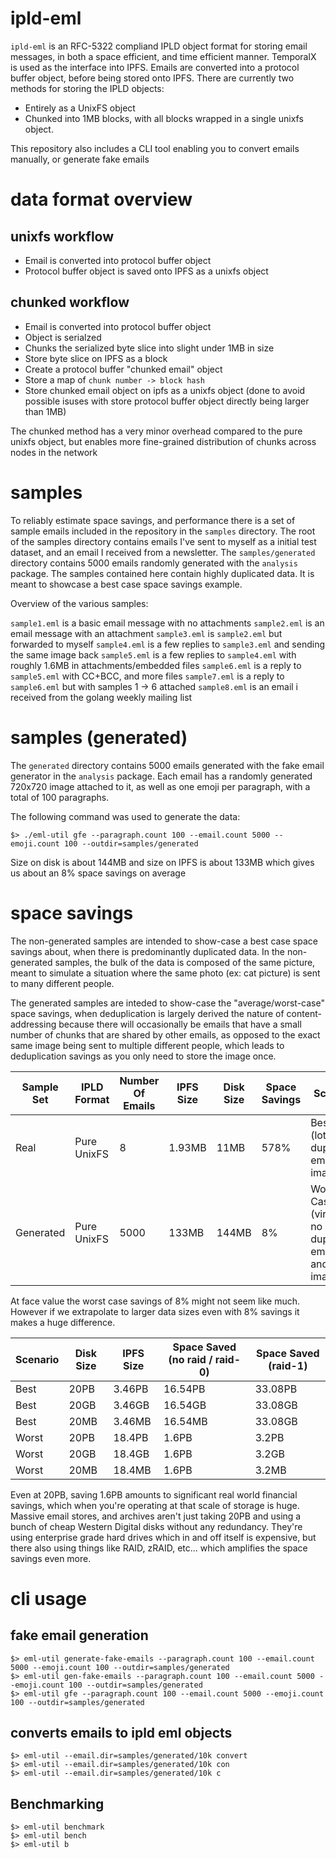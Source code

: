 # ipld-eml

`ipld-eml` is an RFC-5322 compliand IPLD object format for storing email messages, in both a space efficient, and time efficient manner. TemporalX is used as the interface into IPFS. Emails are converted into a protocol buffer object, before being stored onto IPFS. There are currently two methods for storing the IPLD objects:

* Entirely as a UnixFS object
* Chunked into 1MB blocks, with all blocks wrapped in a single unixfs object.

This repository also includes a CLI tool enabling you to convert emails manually, or generate fake emails

# data format overview

## unixfs workflow

* Email is converted into protocol buffer object
* Protocol buffer object is saved onto IPFS as a unixfs object

## chunked workflow

* Email is converted into protocol buffer object
* Object is serialzed
* Chunks the serialized byte slice into slight under 1MB in size
* Store byte slice on IPFS as a block
* Create a protocol buffer "chunked email" object
* Store a map of `chunk number -> block hash`
* Store chunked email object on ipfs as a unixfs object (done to avoid possible isuses with store protocol buffer object directly being larger than 1MB)

The chunked method has a very minor overhead compared to the pure unixfs object, but enables more fine-grained distribution of chunks across nodes in the network

# samples

To reliably estimate space savings, and performance there is a set of sample emails included in the repository in the `samples` directory. The root of the samples directory contains emails I've sent to myself as a initial test dataset, and an email I received from a newsletter. The `samples/generated` directory contains 5000 emails randomly generated with the `analysis` package. The samples contained here contain highly duplicated data. It is meant to showcase a best case space savings example.

Overview of the various samples:

`sample1.eml` is a basic email message with no attachments
`sample2.eml` is an email message with an attachment
`sample3.eml` is `sample2.eml` but forwarded to myself
`sample4.eml` is a few replies to `sample3.eml` and sending the same image back
`sample5.eml` is a few replies to `sample4.eml` with roughly 1.6MB in attachments/embedded files
`sample6.eml` is a reply to `sample5.eml` with CC+BCC, and more files
`sample7.eml` is a reply to `sample6.eml` but with samples 1 -> 6 attached
`sample8.eml` is an email i received from the golang weekly mailing list

# samples (generated)

The `generated` directory contains 5000 emails generated with the fake email generator in the `analysis` package. Each email has a randomly generated 720x720 image attached to it, as well as one emoji per paragraph, with a total of 100 paragraphs. 

The following command was used to generate the data:

```shell
$> ./eml-util gfe --paragraph.count 100 --email.count 5000 --emoji.count 100 --outdir=samples/generated
```

Size on disk is about 144MB and size on IPFS is about 133MB which gives us about an 8% space savings on average

# space savings

The non-generated samples are intended to show-case a best case space savings about, when there is predominantly duplicated data. In the non-generated samples, the bulk of the data is composed of the same picture, meant to simulate a situation where the same photo (ex: cat picture) is sent to many different people. 

The generated samples are inteded to show-case the "average/worst-case" space savings, when deduplication is largely derived the nature of content-addressing because there will occasionally be emails that have a small number of chunks that are shared by other emails, as opposed to the exact same image being sent to multiple different people, which leads to deduplication savings as you only need to store the image once.

| Sample Set | IPLD Format | Number Of Emails | IPFS Size | Disk Size | Space Savings | Scenario |
|------------|-------------|------------------|-----------|-----------|---------------|----------|
| Real | Pure UnixFS | 8 | 1.93MB | 11MB | 578% | Best Case (lots of duplicated emails + images) |
| Generated | Pure UnixFS | 5000 | 133MB | 144MB | 8% | Worst Case (virtually no duplicated emails and images) | 

At face value the worst case savings of 8% might not seem like much. However if we extrapolate to larger data sizes even with 8% savings it makes a huge difference.

| Scenario | Disk Size | IPFS Size | Space Saved (no raid / raid-0) | Space Saved (raid-1)
|----------|-----------|-----------|-------------|------|
| Best | 20PB | 3.46PB | 16.54PB | 33.08PB
| Best | 20GB | 3.46GB | 16.54GB | 33.08GB
| Best | 20MB | 3.46MB | 16.54MB | 33.08GB
| Worst | 20PB | 18.4PB | 1.6PB | 3.2PB
| Worst | 20GB | 18.4GB | 1.6PB | 3.2GB
| Worst | 20MB | 18.4MB | 1.6PB | 3.2MB

Even at 20PB, saving 1.6PB amounts to significant real world financial savings, which when you're operating at that scale of storage is huge. Massive email stores, and archives aren't just taking 20PB and using a bunch of cheap Western Digital disks without any redundancy. They're using enterprise grade hard drives which in and off itself is expensive, but there also using things like RAID, zRAID, etc... which amplifies the space savings even more.

# cli usage

## fake email generation

```shell
$> eml-util generate-fake-emails --paragraph.count 100 --email.count 5000 --emoji.count 100 --outdir=samples/generated
$> eml-util gen-fake-emails --paragraph.count 100 --email.count 5000 --emoji.count 100 --outdir=samples/generated
$> eml-util gfe --paragraph.count 100 --email.count 5000 --emoji.count 100 --outdir=samples/generated
```

## converts emails to ipld eml objects

```shell
$> eml-util --email.dir=samples/generated/10k convert
$> eml-util --email.dir=samples/generated/10k con
$> eml-util --email.dir=samples/generated/10k c
```
## Benchmarking

```shell
$> eml-util benchmark
$> eml-util bench
$> eml-util b
```